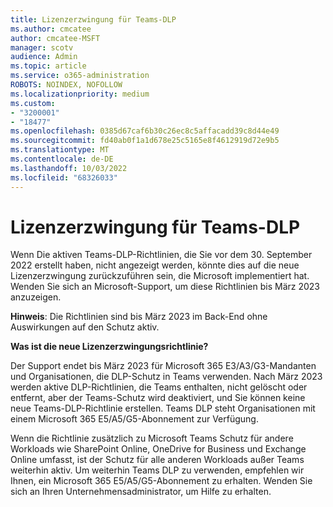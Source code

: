 ```yaml
---
title: Lizenzerzwingung für Teams-DLP
ms.author: cmcatee
author: cmcatee-MSFT
manager: scotv
audience: Admin
ms.topic: article
ms.service: o365-administration
ROBOTS: NOINDEX, NOFOLLOW
ms.localizationpriority: medium
ms.custom:
- "3200001"
- "18477"
ms.openlocfilehash: 0385d67caf6b30c26ec8c5affacadd39c8d44e49
ms.sourcegitcommit: fd40ab0f1a1d678e25c5165e8f4612919d72e9b5
ms.translationtype: MT
ms.contentlocale: de-DE
ms.lasthandoff: 10/03/2022
ms.locfileid: "68326033"
---
```

# <a name="license-enforcement-for-teams-dlp"></a>Lizenzerzwingung für Teams-DLP

Wenn Die aktiven Teams-DLP-Richtlinien, die Sie vor dem 30. September 2022 erstellt haben, nicht angezeigt werden, könnte dies auf die neue Lizenzerzwingung zurückzuführen sein, die Microsoft implementiert hat. Wenden Sie sich an Microsoft-Support, um diese Richtlinien bis März 2023 anzuzeigen.

**Hinweis**: Die Richtlinien sind bis März 2023 im Back-End ohne Auswirkungen auf den Schutz aktiv.

**Was ist die neue Lizenzerzwingungsrichtlinie?**

Der Support endet bis März 2023 für Microsoft 365 E3/A3/G3-Mandanten und Organisationen, die DLP-Schutz in Teams verwenden. Nach März 2023 werden aktive DLP-Richtlinien, die Teams enthalten, nicht gelöscht oder entfernt, aber der Teams-Schutz wird deaktiviert, und Sie können keine neue Teams-DLP-Richtlinie erstellen. Teams DLP steht Organisationen mit einem Microsoft 365 E5/A5/G5-Abonnement zur Verfügung.

Wenn die Richtlinie zusätzlich zu Microsoft Teams Schutz für andere Workloads wie SharePoint Online, OneDrive for Business und Exchange Online umfasst, ist der Schutz für alle anderen Workloads außer Teams weiterhin aktiv. Um weiterhin Teams DLP zu verwenden, empfehlen wir Ihnen, ein Microsoft 365 E5/A5/G5-Abonnement zu erhalten. Wenden Sie sich an Ihren Unternehmensadministrator, um Hilfe zu erhalten.